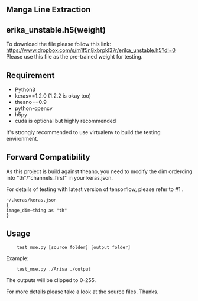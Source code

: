 Manga Line Extraction
--------------

## erika_unstable.h5(weight)

To download the file please follow this link:
https://www.dropbox.com/s/m1f5n8xbrpkl37r/erika_unstable.h5?dl=0
Please use this file as the pre-trained weight for testing.


## Requirement

+  Python3
+  keras==1.2.0 (1.2.2 is okay too)
+  theano==0.9
+  python-opencv
+  h5py
+  cuda is optional but highly recommended

It's strongly recommended to use virtualenv to build the testing environment.


## Forward Compatibility

As this project is build against theano, you need to modify the dim orderding into "th"/"channels_first" in your keras.json.

For details of testing with latest version of tensorflow, please refer to #1 .

```
~/.keras/keras.json
{
image_dim~thing as "th"
}
```

## Usage

        test_mse.py [source folder] [output folder]

Example:

        test_mse.py ./Arisa ./output

The outputs will be clipped to 0-255.




For more details please take a look at the source files. Thanks.
